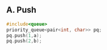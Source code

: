 ## A. Push
```c++
#include<queue>
priority_queue<pair<int, char>> pq;
pq.push(1,a);
pq.push(2,b);
```
